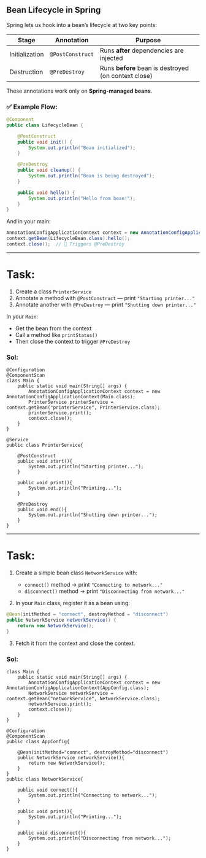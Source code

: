 ## Bean Lifecycle in Spring

Spring lets us hook into a bean’s lifecycle at two key points:

| Stage          | Annotation       | Purpose                                              |
| -------------- | ---------------- | ---------------------------------------------------- |
| Initialization | `@PostConstruct` | Runs **after** dependencies are injected             |
| Destruction    | `@PreDestroy`    | Runs **before** bean is destroyed (on context close) |

These annotations work only on **Spring-managed beans**.

### ✅ Example Flow:

```java
@Component
public class LifecycleBean {

    @PostConstruct
    public void init() {
        System.out.println("Bean initialized");
    }

    @PreDestroy
    public void cleanup() {
        System.out.println("Bean is being destroyed");
    }

    public void hello() {
        System.out.println("Hello from bean!");
    }
}
```

And in your main:

```java
AnnotationConfigApplicationContext context = new AnnotationConfigApplicationContext(Main.class);
context.getBean(LifecycleBean.class).hello();
context.close();  // 🔁 Triggers @PreDestroy
```

---

# Task:

1. Create a class `PrinterService`
2. Annotate a method with `@PostConstruct` — print `"Starting printer..."`
3. Annotate another with `@PreDestroy` — print `"Shutting down printer..."`

In your `Main`:

* Get the bean from the context
* Call a method like `printStatus()`
* Then close the context to trigger `@PreDestroy`

### Sol:

```
@Configuration
@ComponentScan
class Main {
    public static void main(String[] args) {
        AnnotationConfigApplicationContext context = new AnnotationConfigApplicationContext(Main.class);
        PrinterService printerService = context.getBean("printerService", PrinterService.class);
        printerService.print();
        context.close();
    }
}

@Service
public class PrinterService{
    
    @PostConstruct
    public void start(){
        System.out.println("Starting printer...");
    }
    
    public void print(){
        System.out.println("Printing...");
    }
    
    @PreDestroy
    public void end(){
        System.out.println("Shutting down printer...");
    }
}
```

---

# Task:

1. Create a simple bean class `NetworkService` with:

   * `connect()` method → print `"Connecting to network..."`
   * `disconnect()` method → print `"Disconnecting from network..."`
2. In your `Main` class, register it as a bean using:

```java
@Bean(initMethod = "connect", destroyMethod = "disconnect")
public NetworkService networkService() {
    return new NetworkService();
}
```
3. Fetch it from the context and close the context.

### Sol:

```
class Main {
    public static void main(String[] args) {
        AnnotationConfigApplicationContext context = new AnnotationConfigApplicationContext(AppConfig.class);
        NetworkService networkService = context.getBean("networkService", NetworkService.class);
        networkService.print();
        context.close();
    }
}

@Configuration
@ComponentScan
public class AppConfig{
    
    @Bean(initMethod="connect", destroyMethod="disconnect")
    public NetworkService networkService(){
        return new NetworkService();
    }
}
public class NetworkService{
    
    public void connect(){
        System.out.println("Connecting to network...");
    }
    
    public void print(){
        System.out.println("Printing...");
    }
    
    public void disconnect(){
        System.out.println("Disconnecting from network...");
    }
}
```


